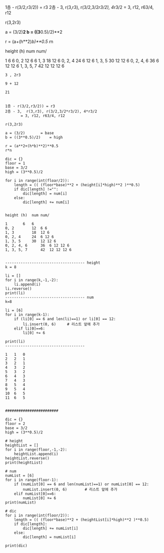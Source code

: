 1층 - r(3/2,r3/2)) = r3
2층 - 3,  r(3,r3), r(3/2,3/2*r3/2), 4*r3/2
       = 3, r12, r63/4, r12

r(3,2r3) 

a = (3/2)**2
b = ((3**0.5)/2)**2

r = (a+(h**2)*b)**0.5
r*n


height (h)	num	num/

1		6	6
0, 2		12	6 6
1, 3		18	12 6
0, 2, 4		24	6 12 6
1, 3, 5		30	12 12 6
0, 2, 4, 6		36	6 12 12 6
1, 3, 5, 7		42	12 12 12 6



```
3 , 2r3

9 + 12

21


1층 - r(3/2,r3/2)) = r3
2층 - 3,  r(3,r3), r(3/2,3/2*r3/2), 4*r3/2
       = 3, r12, r63/4, r12

r(3,2r3) 

a = (3/2)		= base
b = ((3**0.5)/2)	= high

r = (a**2+(h*b)**2)**0.5
r*n

dic = {}
floor = 1
base = 3/2
high = (3**0.5)/2

for i in range(int(floar/2)):
	length = (( (floor*base)**2 + (height[i]*high)**2 )**0.5)
	if dic[length] !="":
		dic[length] = num[i]
	else:
		dic[length] += num[i]


height (h)	num	num/

1		6	6
0, 2		12	6 6
1, 3		18	12 6
0, 2, 4		24	6 12 6
1, 3, 5		30	12 12 6
0, 2, 4, 6		36	6 12 12 6
1, 3, 5, 7		42	12 12 12 6


------------------------------------ height
k = 8

li = []
for i in range(k,-1,-2):
	li.append(i)
li.reverse()
print(li)
------------------------------------ num
k=8

li = [6]
for i in range(k-1):
	if (li[0] == 6 and len(li)==1) or li[0] == 12:
		li.insert(0, 6)		# 리스트 앞에 추가
	elif li[0]==6:
		li[0] += 6
	
print(li)
------------------------------------

1	1	0
2	2	1
3	2	1
4	3	2
5	3	2	
6	4	3
7	4	3
8	5	4
9	5	4
10	6	5
11	6	5


########################

dic = {}
floor = 2
base = 3/2
high = (3**0.5)/2

# height
heightList = []
for i in range(floor,-1,-2):
	heightList.append(i)
heightList.reverse()
print(heightList)

# num
numList = [6]
for i in range(floor-1):
	if (numList[0] == 6 and len(numList)==1) or numList[0] == 12:
		numList.insert(0, 6)		# 리스트 앞에 추가
	elif numList[0]==6:
		numList[0] += 6	
print(numList)

# dic
for i in range(int(floor/2)):
	length = (( (floor*base)**2 + (heightList[i]*high)**2 )**0.5)
	if dic[length]:
		dic[length] += numList[i]
	else:
		dic[length] = numList[i]

print(dic)
```
